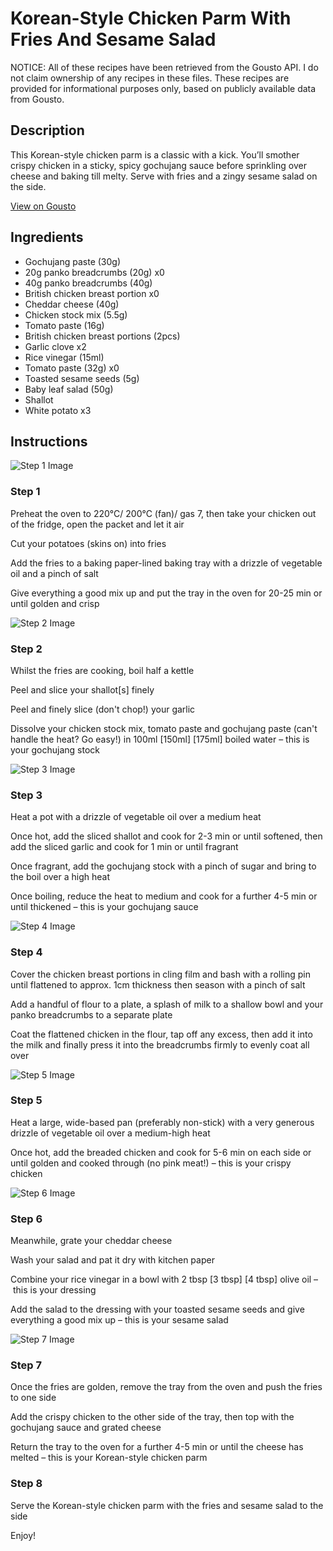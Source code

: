 # Korean-Style Chicken Parm With Fries And Sesame Salad

NOTICE: All of these recipes have been retrieved from the Gousto API. I do not claim ownership of any recipes in these files. These recipes are provided for informational purposes only, based on publicly available data from Gousto.

## Description

This Korean-style chicken parm is a classic with a kick. You’ll smother crispy chicken in a sticky, spicy gochujang sauce before sprinkling over cheese and baking till melty. Serve with fries and a zingy sesame salad on the side. 

[View on Gousto](https://www.gousto.co.uk/recipes/cookbook/korean-style-chicken-parm-with-fries-and-sesame-salad)

## Ingredients

- Gochujang paste (30g)
- 20g panko breadcrumbs (20g) x0
- 40g panko breadcrumbs (40g)
- British chicken breast portion x0
- Cheddar cheese (40g)
- Chicken stock mix (5.5g)
- Tomato paste (16g)
- British chicken breast portions (2pcs)
- Garlic clove x2
- Rice vinegar (15ml)
- Tomato paste (32g) x0
- Toasted sesame seeds (5g)
- Baby leaf salad (50g)
- Shallot
- White potato x3

## Instructions

![Step 1 Image](https://production-media.gousto.co.uk/cms/recipe-step-image/step-1-1690476950913-x200.jpg)

### Step 1

Preheat the oven to 220°C/ 200°C (fan)/ gas 7, then take your chicken out of the fridge, open the packet and let it air

Cut your potatoes (skins on) into fries

Add the fries to a baking paper-lined baking tray with a drizzle of vegetable oil and a pinch of salt

Give everything a good mix up and put the tray in the oven for 20-25 min or until golden and crisp

![Step 2 Image](https://production-media.gousto.co.uk/cms/recipe-step-image/step-2-1690476954798-x200.jpg)

### Step 2

Whilst the fries are cooking, boil half a kettle

Peel and slice your shallot[s] finely

Peel and finely slice (don't chop!) your garlic

Dissolve your chicken stock mix, tomato paste and gochujang paste (can't handle the heat? Go easy!) in 100ml <span class="text-purple">[150ml] </span><span class="text-danger">[175ml]</span> boiled water – this is your gochujang stock

![Step 3 Image](https://production-media.gousto.co.uk/cms/recipe-step-image/step-3-1690476958671-x200.jpg)

### Step 3

Heat a pot with a drizzle of vegetable oil over a medium heat

Once hot, add the sliced shallot and cook for 2-3 min or until softened, then add the sliced garlic and cook for 1 min or until fragrant

Once fragrant, add the gochujang stock with a pinch of sugar and bring to the boil over a high heat

Once boiling, reduce the heat to medium and cook for a further 4-5 min or until thickened – this is your gochujang sauce

![Step 4 Image](https://production-media.gousto.co.uk/cms/recipe-step-image/step-4-1690476963126-x200.jpg)

### Step 4

Cover the chicken breast portions in cling film and bash with a rolling pin until flattened to approx. 1cm thickness then season with a pinch of salt

Add a handful of flour to a plate, a splash of milk to a shallow bowl and your panko breadcrumbs to a separate plate

Coat the flattened chicken in the flour, tap off any excess, then add it into the milk and finally press it into the breadcrumbs firmly to evenly coat all over

![Step 5 Image](https://production-media.gousto.co.uk/cms/recipe-step-image/step-5-1690476967006-x200.jpg)

### Step 5

Heat a large, wide-based pan (preferably non-stick) with a very generous drizzle of vegetable oil over a medium-high heat

Once hot, add the breaded chicken and cook for 5-6 min on each side or until golden and cooked through (no pink meat!) – this is your crispy chicken

![Step 6 Image](https://production-media.gousto.co.uk/cms/recipe-step-image/step-6-1690476970709-x200.jpg)

### Step 6

Meanwhile, grate your cheddar cheese

Wash your salad and pat it dry with kitchen paper

Combine your rice vinegar in a bowl with 2 tbsp <span class="text-purple">[3 tbsp]</span> <span class="text-danger">[4 tbsp] </span>olive oil – this is your dressing

Add the salad to the dressing with your toasted sesame seeds and give everything a good mix up – this is your sesame salad

![Step 7 Image](https://production-media.gousto.co.uk/cms/recipe-step-image/step-7-1690476973673-x200.jpg)

### Step 7

Once the fries are golden, remove the tray from the oven and push the fries to one side

Add the crispy chicken to the other side of the tray, then top with the gochujang sauce and grated cheese

Return the tray to the oven for a further 4-5 min or until the cheese has melted – this is your Korean-style chicken parm

### Step 8

Serve the Korean-style chicken parm with the fries and sesame salad to the side

Enjoy!

